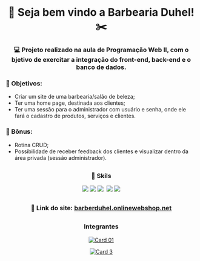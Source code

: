 # <div align="center">💈 Seja bem vindo a Barbearia Duhel! ✂️</div>

### <div align="center">💻 Projeto realizado na aula de Programação Web II, com o bjetivo de exercitar a integração do front-end, back-end e o banco de dados.</div>

### 📌 Objetivos:
- Criar um site de uma barbearia/salão de beleza;
- Ter uma home page, destinada aos clientes;
- Ter uma sessão para o administrador com usuário e senha, onde ele fará o cadastro de produtos, serviços e clientes.

### 🎁 Bônus:
 - Rotina CRUD;
 - Possibilidade de receber feedback dos clientes e visualizar dentro da área privada (sessão administrador).
 
##
### <div align="center">🚀 Skils</div>
<div align="center">
  <img src="https://img.shields.io/badge/HTML5-E34F26?style=for-the-badge&logo=html5&logoColor=white">
  <img src="https://img.shields.io/badge/CSS3-1572B6?style=for-the-badge&logo=css3&logoColor=white">
  <img src="https://img.shields.io/badge/JavaScript-323330?style=for-the-badge&logo=javascript&logoColor=F7DF1E">
  <img src"https://img.shields.io/badge/PHP-777BB4?style=for-the-badge&logo=php&logoColor=white">
  <img src="https://img.shields.io/badge/MySQL-005C84?style=for-the-badge&logo=mysql&logoColor=white">
  <img src="https://img.shields.io/badge/Adobe%20Photoshop-31A8FF?style=for-the-badge&logo=Adobe%20Photoshop&logoColor=black">
</div>

##
### <div align="center">🏡 Link do site: <a href="http://barberduhel.onlinewebshop.net/index.php" target="_blank">barberduhel.onlinewebshop.net</a></div>

##
### <div align="center">Integrantes</div>
<div align="center">
 
 <a href="https://www.linkedin.com/in/hmirandas/">![Card 01](https://user-images.githubusercontent.com/79329906/151829772-bfa2acf4-56a3-4f13-8de2-d1c1dc328406.svg/?target=_blank)</a>
 
 <a href="https://github.com/DuS0usa" target="_blank">![Card 3](https://user-images.githubusercontent.com/79329906/151837708-bbed3c36-75ab-4355-a9a0-60894abf7e85.svg)</a>
 
</div>


